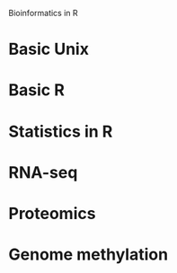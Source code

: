 Bioinformatics in R

# Basic Unix

# Basic R


# Statistics in R

# RNA-seq


# Proteomics


# Genome methylation



